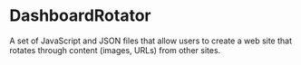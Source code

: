# DashboardRotator
A set of JavaScript and JSON files that allow users to create a web site that rotates through content (images, URLs) from other sites.

